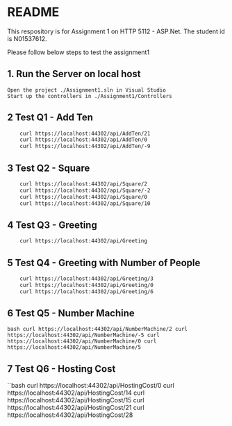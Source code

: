 # README

This respository is for Assignment 1 on HTTP 5112 - ASP.Net. The student id is N01537612.

Please follow below steps to test the assignment1

## 1. Run the Server on local host
    Open the project ./Assignment1.sln in Visual Studio
	Start up the controllers in ./Assignment1/Controllers

## 2 Test Q1 - Add Ten

```bash
	curl https://localhost:44302/api/AddTen/21
    curl https://localhost:44302/api/AddTen/0
    curl https://localhost:44302/api/AddTen/-9
```

## 3 Test Q2 - Square

```bash
    curl https://localhost:44302/api/Square/2
    curl https://localhost:44302/api/Square/-2
    curl https://localhost:44302/api/Square/0
    curl https://localhost:44302/api/Square/10
```

## 4 Test Q3 - Greeting

```bash
    curl https://localhost:44302/api/Greeting
```

## 5 Test Q4 - Greeting with Number of People

```bash
    curl https://localhost:44302/api/Greeting/3
    curl https://localhost:44302/api/Greeting/0
    curl https://localhost:44302/api/Greeting/6
```

## 6 Test Q5 - Number Machine

``bash
    curl https://localhost:44302/api/NumberMachine/2
    curl https://localhost:44302/api/NumberMachine/-5
    curl https://localhost:44302/api/NumberMachine/0
    curl https://localhost:44302/api/NumberMachine/5
``

## 7 Test Q6 - Hosting Cost

``bash
    curl https://localhost:44302/api/HostingCost/0
    curl https://localhost:44302/api/HostingCost/14
    curl https://localhost:44302/api/HostingCost/15
    curl https://localhost:44302/api/HostingCost/21
    curl https://localhost:44302/api/HostingCost/28
```
